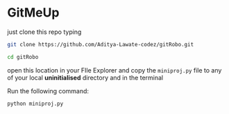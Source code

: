 # GitMeUp
just clone this repo typing 
```bash
git clone https://github.com/Aditya-Lawate-codez/gitRobo.git
```
```bash
cd gitRobo
```
open this location in your FIle Explorer and copy the <code>miniproj.py</code> file to any of your local <strong>uninitialised</strong> directory
and in the terminal

Run the following command:
```bash
python miniproj.py
```